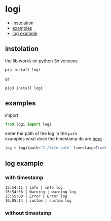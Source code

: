 # logi
- <a href='https://github.com/hiikion/logi#instolation'>instolation</a>
- <a href='https://github.com/hiikion/logi#examples'>examples</a>
- <a href='https://github.com/hiikion/logi#log-example'>log example</a>
## instolation
the lib works on python 3x versions
```
pip install logi
```
or
```
pip3 install logi
```
## examples
import
```python
from logi import logi
```
enter the path of the log in the ``` path ``` <br>
examples what dose the timestamp do are <a href='https://github.com/hiikion/logi#log-example'>here</a>
```python
log = logi(path='C:/file path' timestamp=True)
```
## log example
### with timestamp
```
15:54:11 | info | info log
15:54:58 | Warning | warning log
15:55:08 | Error | Error log
16:05:14 | custom | custom log
```
### without timestamp
